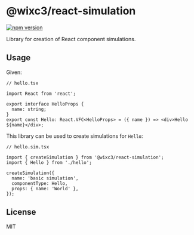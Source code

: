 # @wixc3/react-simulation

[![npm version](https://img.shields.io/npm/v/@wixc3/react-simulation.svg)](https://www.npmjs.com/package/@wixc3/react-simulation)

Library for creation of React component simulations.

## Usage

Given:

```tsx
// hello.tsx

import React from 'react';

export interface HelloProps {
  name: string;
}
export const Hello: React.VFC<HelloProps> = ({ name }) => <div>Hello ${name}</div>;
```

This library can be used to create simulations for `Hello`:

```tsx
// hello.sim.tsx

import { createSimulation } from '@wixc3/react-simulation';
import { Hello } from './hello';

createSimulation({
  name: 'basic simulation',
  componentType: Hello,
  props: { name: 'World' },
});
```

## License

MIT
